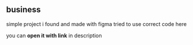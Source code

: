 ## business

simple project i found and made with 
figma tried to use correct code here

you can **open it with link** in description
